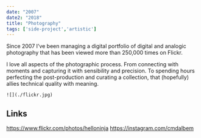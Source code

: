 ```yaml
---
date: "2007"
date2: "2018"
title: "Photography"
tags: ['side-project','artistic']
---
```


Since 2007 I’ve been managing a digital portfolio of digital and analogic photography that has been viewed more than 250,000 times on Flickr.

I love all aspects of the photographic process. From connecting with moments and capturing it with sensibility and precision. To spending hours perfecting the post-production and curating a collection, that (hopefully) allies technical quality with meaning.


```grid|1
![](./flickr.jpg)
```


## Links
https://www.flickr.com/photos/helloninja
https://instagram.com/cmdalbem
